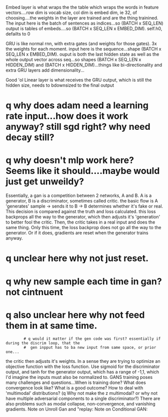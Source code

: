 
Embed layer is what wraps the the table which wraps the words in feature vectors....row
dim is vocab size, col dim is embed dim, ie 32, of choosing....the weights in the layer
are trained and are the thing trainined. The input here is the batch of sentences as
indices...so (BATCH x SEQ_LEN)
output is tables of embeds....so (BATCH x SEQ_LEN x EMBED_DIM).
self.h0, defailts to 0

GRU is like normal rnn, with extra gates (and weights for those gates). 3x the weights
for each moment. input here is the sequence...shape (BATCH x SEQ_LEN x EMBED_DIM).
ouput is both the last hidden state as well as the whole output vector across seq...so
shapes (BATCH x SEQ_LEN x HIDDEN_DIM) and (BATCH x HIDDEN_DIM)...things like
bi-directionality and extra GRU layers add dimensionality...

Good 'ol Linear layer is what receives the GRU output, which is still the hidden size,
needs to bdownsized to the final output

# q why does adam need a learning rate input...how does it work anyway? still sgd right? why need decay still?
# q why doesn't mlp work here? Seems like it should....maybe would just get unweildy?

Essentially, a gan is a competition between 2 networks, A and B. A is a generator,
B is a discriminator, sometimes called critic. the basic flow is A 'generates' sample -> sends
it to B -> B determines whether it's fake or real. This decision is compared against the truth
and loss calculated. this loss backprops all the way to the generator, which then adjusts it's
'generation' to better fool the critic. Then, the critic takes in a real input and does the
same thing. Only this time, the loss backprop does not go all the way to the generator. Or if
it does, gradients are reset when the generator trains anyway. 

# q unclear here why not just reset. 
# q why new sample each time in gan? not cintnuent
# q also unclear here why not feed them in at same time.

            # q would it matter if the gen code was first? essentially if during the discrim loop, that the
            #  gen inpput has to ba new input from same space, or prior one...
the critic then adjusts it's weights. In a sense they are trying to optimize an objective
function with the loss function. Use sigmoid for the discriminator output, and tanh for the
generator output, which has a range of -1,1, which I'd imagine the inputs must also be
normalized to. GANS training poses many challenges and questions...When is training done? What
does convergence look like? What is a good outcome? How to deal with 'multimodal'
distributions? (q Why not make the z multimodal? or why not have multiple adversarial components
 to a single discriminator?) There are also problems such as modal collapse,
 non-convergence, and vanishing gradients.
Note on Unroll Gan and "replay:
Note on Conditional GAN: